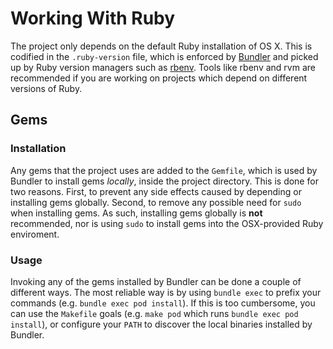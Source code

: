 # Working With Ruby
The project only depends on the default Ruby installation of OS X. This is codified in the `.ruby-version` file, which is enforced by [Bundler](http://bundler.io/) and picked up by Ruby version managers such as [rbenv](https://github.com/sstephenson/rbenv). Tools like rbenv and rvm are recommended if you are working on projects which depend on different versions of Ruby.

## Gems
### Installation
Any gems that the project uses are added to the `Gemfile`, which is used by Bundler to install gems _locally_, inside the project directory. This is done for two reasons. First, to prevent any side effects caused by depending or installing gems globally. Second, to remove any possible need for `sudo` when installing gems. As such, installing gems globally is **not** recommended, nor is using `sudo` to install gems into the OSX-provided Ruby enviroment.

### Usage
Invoking any of the gems installed by Bundler can be done a couple of different ways. The most reliable way is by using `bundle exec` to prefix your commands (e.g. `bundle exec pod install`). If this is too cumbersome, you can use the `Makefile` goals (e.g. `make pod` which runs `bundle exec pod install`), or configure your `PATH` to discover the local binaries installed by Bundler.
